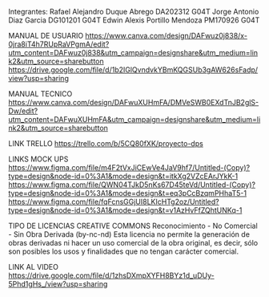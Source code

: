 Integrantes:
Rafael Alejandro Duque Abrego DA202312 G04T
Jorge Antonio Diaz Garcia DG101201 G04T
Edwin Alexis Portillo Mendoza PM170926 G04T

MANUAL DE USUARIO
https://www.canva.com/design/DAFwuz0j838/x-0jra8iT4h7RUpRaVPgmA/edit?utm_content=DAFwuz0j838&utm_campaign=designshare&utm_medium=link2&utm_source=sharebutton
https://drive.google.com/file/d/1b2IGlQvndvkYBmKQGSUb3gAW626sFadp/view?usp=sharing

MANUAL TECNICO
https://www.canva.com/design/DAFwuXUHmFA/DMVeSWB0EXdTnJB2glS-Dw/edit?utm_content=DAFwuXUHmFA&utm_campaign=designshare&utm_medium=link2&utm_source=sharebutton

LINK TRELLO 
https://trello.com/b/5CQ80fXK/proyecto-dps

LINKS MOCK UPS
https://www.figma.com/file/m4F2tVxJiCEwVe4JaV9hf7/Untitled-(Copy)?type=design&node-id=0%3A1&mode=design&t=itkXg2VZcEArJYkK-1
https://www.figma.com/file/QWN04TJkD5nKs67D45teVd/Untitled-(Copy)?type=design&node-id=0%3A1&mode=design&t=eq3pCcBzqmPHhaT5-1
https://www.figma.com/file/fqFcnsGGjUI8LKIcHTg2oz/Untitled?type=design&node-id=0%3A1&mode=design&t=v1AzHvFfZQhtUNKq-1

TIPO DE LICENCIAS CREATIVE COMMONS
Reconocimiento - No Comercial - Sin Obra Derivada (by-nc-nd)
Esta licencia no permite la generación de obras derivadas ni hacer un uso 
comercial de la obra original, es decir, sólo son posibles los usos y finalidades 
que no tengan carácter comercial. 

LINK AL VIDEO
https://drive.google.com/file/d/1zhsDXmpXYFH8BYz1d_uDUy-5Phd1gHs_/view?usp=sharing
